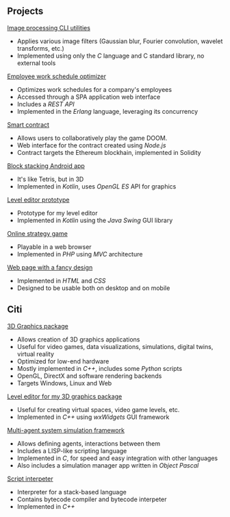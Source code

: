<!---![miskaste](miskaste.jpg)--->

## Projects

[Image processing CLI utilities](https://github.com/racenis/DatZ5023)
- Applies various image filters (Gaussian blur, Fourier convolution, wavelet transforms, etc.)
- Implemented using only the *C* language and C standard library, no external tools

[Employee work schedule optimizer](https://github.com/racenis/DatZ6103--MAZAIS-un-LIELAIS-praktiskais-darbs)
- Optimizes work schedules for a company's employees
- Accessed through a SPA application web interface
- Includes a *REST API*
- Implemented in the *Erlang* language, leveraging its concurrency

[Smart contract](https://github.com/racenis/blokkedes)
- Allows users to collaboratively play the game DOOM.
- Web interface for the contract created using *Node.js*
- Contract targets the Ethereum blockhain, implemented in Solidity

[Block stacking Android app](https://github.com/racenis/block-falling)
- It's like Tetris, but in 3D
- Implemented in *Kotlin*, uses *OpenGL ES* API for graphics

[Level editor prototype](https://github.com/racenis/tram-editor)
- Prototype for my level editor
- Implemented in *Kotlin* using the *Java Swing* GUI library

[Online strategy game](https://github.com/racenis/kakis)
- Playable in a web browser
- Implemented in *PHP* using *MVC* architecture

[Web page with a fancy design](https://github.com/racenis/timekla-dizains)
- Implemented in *HTML* and *CSS*
- Designed to be usable both on desktop and on mobile

## Citi

[3D Graphics package](https://github.com/racenis/tram-sdk)
- Allows creation of 3D graphics applications
- Useful for video games, data visualizations, simulations, digital twins, virtual reality
- Optimized for low-end hardware
- Mostly implemented in *C++*, includes some *Python* scripts
- OpenGL, DirectX and software rendering backends
- Targets Windows, Linux and Web

[Level editor for my 3D graphics package](https://github.com/racenis/tram-world-editor)
- Useful for creating virtual spaces, video game levels, etc.
- Implemented in *C++* using *wxWidgets* GUI framework

[Multi-agent system simulation framework](https://github.com/racenis/daudzagenti)
- Allows defining agents, interactions between them
- Includes a LISP-like scripting language
- Implemented in *C*, for speed and easy integration with other languages
- Also includes a simulation manager app written in *Object Pascal*

[Script interpeter](https://github.com/racenis/ligmascript)
- Interpreter for a stack-based language
- Contains bytecode compiler and bytecode interpeter
- Implemented in *C++*
